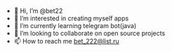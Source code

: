 - 👋 Hi, I’m @bet22
- 👀 I’m interested in creating myself apps
- 🌱 I’m currently learning telegram bot(java)
- 💞️ I’m looking to collaborate on open source projects
- 📫 How to reach me bet_222@list.ru

<!---
bet22/bet22 is a ✨ special ✨ repository because its `README.md` (this file) appears on your GitHub profile.
You can click the Preview link to take a look at your changes.
--->
